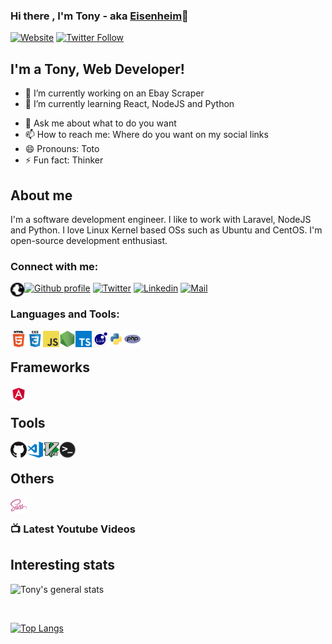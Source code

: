### Hi there , I'm Tony - aka [Eisenheim][website]👋

[![Website](https://img.shields.io/website?label=tonybengue.fr&style=for-the-badge&url=https%3A%2F%2Fcodestackr.com)](https://www.tonybengue.fr)
[![Twitter Follow](https://img.shields.io/twitter/follow/tony_bengue?color=1DA1F2&logo=twitter&style=for-the-badge)](https://twitter.com/intent/follow?original_referer=https%3A%2F%2Fgithub.com%tonybengue&screen_name=tonybengue)

## I'm a Tony, Web Developer!
- 🔭 I’m currently working on an Ebay Scraper
- 🌱 I’m currently learning React, NodeJS and Python
<!-- - 👯 I’m looking to collaborate on ... -->
<!-- - 🤔 I’m looking for help with ... -->
- 💬 Ask me about what to do you want
- 📫 How to reach me: Where do you want on my social links
- 😄 Pronouns: Toto
- ⚡ Fun fact: Thinker

## About me 
I'm a software development engineer. I like to work with Laravel, NodeJS and Python. I love Linux Kernel based OSs such as Ubuntu and CentOS.
I'm open-source development enthusiast.

### Connect with me:
[<img align="left" alt="codeSTACkr.com" width="22px" src="https://raw.githubusercontent.com/iconic/open-iconic/master/svg/globe.svg" />][website]
<!-- [<img align="left" alt="codeSTACkr.com" width="22px" src="https://cdn.jsdelivr.net/npm/simple-icons@v3/icons/youtube.svg" />][youtube] -->
<!-- [<img align="left" alt="codeSTACkr.com" width="22px" src="https://cdn.jsdelivr.net/npm/simple-icons@v3/icons/twitter.svg" />][twitter] -->
<!-- [<img align="left" alt="codeSTACkr.com" width="22px" src="https://cdn.jsdelivr.net/npm/simple-icons@v3/icons/linkedin.svg" />][linkedin] -->
<!-- [<img align="left" alt="codeSTACkr.com" width="22px" src="https://cdn.jsdelivr.net/npm/simple-icons@v3/icons/instagram.svg" />][instagram] -->
[![Github profile](https://img.shields.io/github/followers/tonybengue?label=Follow&style=social)](https://github.com/tonybengue)
[![Twitter](https://img.shields.io/twitter/follow/tony_bengue.svg?style=social&label=@tony_bengue)](https://twitter.com/tony_bengue)
[![Linkedin](https://img.shields.io/badge/-Tony%20Bengu%C3%A9-blue?style=flat-square&logo=linkedin&logoColor=white&link=https://www.linkedin.com/in/tony-bengue/)](https://www.linkedin.com/in/tony-bengue/)
[![Mail](https://img.shields.io/badge/-tonybengue@hotmail.fr-gray?style=flat-square&logo=gmail&logoColor=red&link=)](mailto:tonybengue@hotmail.fr)

[website]: https://tonybengue.fr/
[youtube]: https://www.youtube.com/channel/UCCRzsEHSMQzzsjSWUO7YOyQ?view_as=subscriber
[twitter]: https://twitter.com/tony_bengue
[instagram]: https://tonybengue.fr/
[linkedin]: https://www.linkedin.com/in/tony-bengue/
[webdevplaylist]: #

### Languages and Tools:
<img align="left" alt="Html 5" width="26px" src="https://raw.githubusercontent.com/github/explore/80688e429a7d4ef2fca1e82350fe8e3517d3494d/topics/html/html.png" />
<img align="left" alt="Css" width="26px" src="https://raw.githubusercontent.com/github/explore/80688e429a7d4ef2fca1e82350fe8e3517d3494d/topics/css/css.png" />
<img align="left" alt="Javascript" width="26px" src="https://raw.githubusercontent.com/github/explore/80688e429a7d4ef2fca1e82350fe8e3517d3494d/topics/javascript/javascript.png" />
<img align="left" alt="NodeJs" width="26px" src="https://raw.githubusercontent.com/github/explore/80688e429a7d4ef2fca1e82350fe8e3517d3494d/topics/nodejs/nodejs.png" />
<img align="left" alt="Typescript" width="26px" src="https://raw.githubusercontent.com/github/explore/80688e429a7d4ef2fca1e82350fe8e3517d3494d/topics/typescript/typescript.png" />
<img align="left" alt="Lua" width="26px" src="https://raw.githubusercontent.com/github/explore/80688e429a7d4ef2fca1e82350fe8e3517d3494d/topics/lua/lua.png" />
<img align="left" alt="Python" width="26px" src="https://raw.githubusercontent.com/github/explore/80688e429a7d4ef2fca1e82350fe8e3517d3494d/topics/python/python.png" />
<img align="left" alt="PhP" width="26px" src="https://raw.githubusercontent.com/github/explore/80688e429a7d4ef2fca1e82350fe8e3517d3494d/topics/php/php.png" />  

<br />

## Frameworks
<img align="left" alt="Angular" width="26px" src="https://raw.githubusercontent.com/github/explore/80688e429a7d4ef2fca1e82350fe8e3517d3494d/topics/angular/angular.png" /> 

<br />

## Tools
<img align="left" alt="Github" width="26px" src="https://raw.githubusercontent.com/github/explore/78df643247d429f6cc873026c0622819ad797942/topics/github/github.png" />
<img align="left" alt="Visual Studio Code" width="26px" src="https://raw.githubusercontent.com/github/explore/80688e429a7d4ef2fca1e82350fe8e3517d3494d/topics/visual-studio-code/visual-studio-code.png" />
<img align="left" alt="Vim" width="26px" src="https://raw.githubusercontent.com/github/explore/80688e429a7d4ef2fca1e82350fe8e3517d3494d/topics/vim/vim.png" />
<img align="left" alt="Terminal" width="26px" src="https://raw.githubusercontent.com/github/explore/80688e429a7d4ef2fca1e82350fe8e3517d3494d/topics/terminal/terminal.png" />

<br />

## Others
<img align="left" alt="Sass" width="26px" src="https://raw.githubusercontent.com/github/explore/80688e429a7d4ef2fca1e82350fe8e3517d3494d/topics/sass/sass.png" />  

<br />

### 📺 Latest Youtube Videos
<!-- YOUTUBE:START -->
<!-- YOUTUBE:END -->

<!-- ### 📕 Latest Blog Posts -->
<!-- BLOG-POST-LIST:END -->
<!-- BLOG-POST-LIST:END -->

## Interesting stats
<!-- https://github.com/anuraghazra/github-readme-stats#demo -->
<!-- themes : dark, radical, merko, gruvbox, tokyonight, onedark, cobalt, synthwave, highcontrast, dracula -->
![Tony's general stats](https://github-readme-stats.vercel.app/api?username=tonybengue&show_icons=true&count_private=false&theme=radical)

<br /> 

[![Top Langs](https://github-readme-stats.vercel.app/api/top-langs/?username=tonybengue)](https://github.com/tonybengue)
